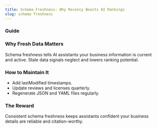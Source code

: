 ```yaml
---
title: Schema Freshness: Why Recency Boosts AI Rankings
slug: schema freshness
---
```


### Guide
### Why Fresh Data Matters
Schema freshness tells AI assistants your business information is current and active. Stale data signals neglect and lowers ranking potential.

### How to Maintain It
- Add lastModified timestamps.
- Update reviews and licenses quarterly.
- Regenerate JSON and YAML files regularly.

### The Reward
Consistent schema freshness keeps assistants confident your business details are reliable and citation-worthy.